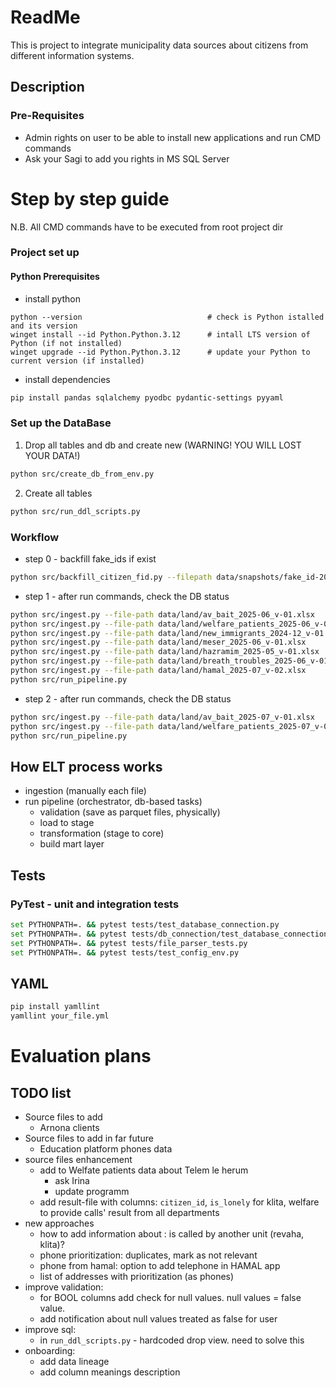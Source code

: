 # ReadMe
This is project to integrate municipality data sources about citizens from different information systems.
## Description
### Pre-Requisites
- Admin rights on user to be able to install new applications and run CMD commands
- Ask your Sagi to add you rights in MS SQL Server

# Step by step guide
N.B. All CMD commands have to be executed from root project dir

### Project set up
#### Python Prerequisites
- install python
```
python --version                            # check is Python istalled and its version
winget install --id Python.Python.3.12      # intall LTS version of Python (if not installed)
winget upgrade --id Python.Python.3.12      # update your Python to current version (if installed)
```
- install dependencies
```bash
pip install pandas sqlalchemy pyodbc pydantic-settings pyyaml
```

### Set up the DataBase
1. Drop all tables and db and create new (WARNING! YOU WILL LOST YOUR DATA!)
```bash
python src/create_db_from_env.py
```
2. Create all tables
```bash
python src/run_ddl_scripts.py
```

### Workflow
- step 0 - backfill fake_ids if exist
```bash
python src/backfill_citizen_fid.py --filepath data/snapshots/fake_id-2025-07-27.xlsx
```
- step 1 - after run commands, check the DB status
```bash
python src/ingest.py --file-path data/land/av_bait_2025-06_v-01.xlsx
python src/ingest.py --file-path data/land/welfare_patients_2025-06_v-01.xlsx
python src/ingest.py --file-path data/land/new_immigrants_2024-12_v-01.xlsx
python src/ingest.py --file-path data/land/meser_2025-06_v-01.xlsx
python src/ingest.py --file-path data/land/hazramim_2025-05_v-01.xlsx
python src/ingest.py --file-path data/land/breath_troubles_2025-06_v-01.xlsx
python src/ingest.py --file-path data/land/hamal_2025-07_v-02.xlsx
python src/run_pipeline.py
```
- step 2 - after run commands, check the DB status
```bash
python src/ingest.py --file-path data/land/av_bait_2025-07_v-01.xlsx
python src/ingest.py --file-path data/land/welfare_patients_2025-07_v-01.xlsx
python src/run_pipeline.py
```

## How ELT process works
- ingestion (manually each file)
- run pipeline (orchestrator, db-based tasks)
    - validation (save as parquet files, physically)
    - load to stage
    - transformation (stage to core)
    - build mart layer 

## Tests
### PyTest - unit and integration tests
```bash
set PYTHONPATH=. && pytest tests/test_database_connection.py
set PYTHONPATH=. && pytest tests/db_connection/test_database_connection.py
set PYTHONPATH=. && pytest tests/file_parser_tests.py
set PYTHONPATH=. && pytest tests/test_config_env.py
```

## YAML
```bash
pip install yamllint
yamllint your_file.yml
```

# Evaluation plans
## TODO list
- Source files to add
    - Arnona clients
- Source files to add in far future 
    - Education platform phones data
- source files enhancement 
    - add to Welfate patients data about Telem le herum
        - ask Irina
        - update programm
    - add result-file with columns: `citizen_id`, `is_lonely` for klita, welfare
    to provide calls' result from all departments
- new approaches 
    - how to add information about : is called by another unit (revaha, klita)?
    - phone prioritization: duplicates, mark as not relevant
    - phone from hamal: option to add telephone in HAMAL app
    - list of addresses with prioritization (as phones)
- improve validation:
    - for BOOL columns add check for null values. null values = false value.
    - add notification about null values treated as false for user
- improve sql:
    - in `run_ddl_scripts.py` - hardcoded drop view. need to solve this
- onboarding:
    - add data lineage
    - add column meanings description
